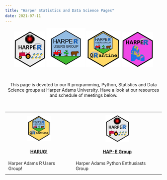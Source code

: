 ```yaml
---
title: "Harper Statistics and Data Science Pages"
date: 2021-07-11
---
```


<center>
   <img src="img/HAP-E-logo.png" alt="HAP-E group" width="100">
   <img src="img/HARUG.png" alt="HARUG" width="125">
   <img src="img/harug-quarantine.png" alt="HARUG quarantine" width="110">
   <img src="img/logo-fisher.png" alt="HARUG" width="100">
</center>

&nbsp;

<center>
This page is devoted to our R programming, Python, Statistics and Data Science groups at Harper Adams University.  Have a look at our resources and schedule of meetings below.
</center>

&nbsp;

<head>
    <style>
        table, th, td {
            border: 0px solid black;
        }
        th, td {
            padding: 10px;
        }
    </style>
</head>
<center>
<table>
    <tr>
        <th><img src="img/harug-quarantine.png" alt="HARUG" width="75"></th>
        <th><img src="img/HAP-E-logo.png" alt="HAP-E group" width="75"></th>
    </tr>
    <tr>
        <th><a href="pages/harug.html">HARUG!</a></th>
        <th><a href="pages/hap-e.html">HAP-E Group</a></th>
    </tr>
    <tr>
        <td>Harper Adams R Users Group!</td>
        <td>Harper Adams Python Enthusiasts Group</td>
    </tr>
</table>
</center>
